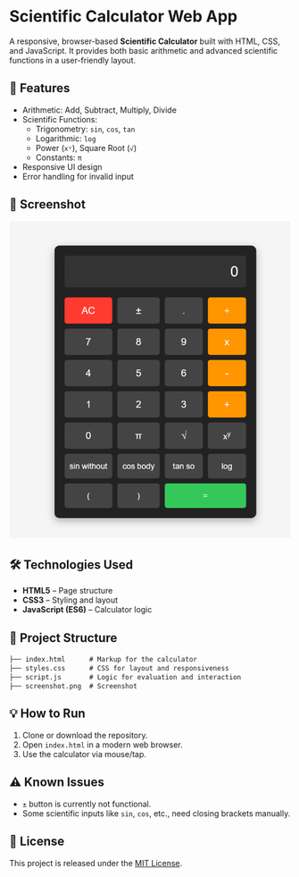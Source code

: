 # Scientific Calculator Web App

A responsive, browser-based **Scientific Calculator** built with HTML, CSS, and JavaScript. It provides both basic arithmetic and advanced scientific functions in a user-friendly layout.

## 🚀 Features

- Arithmetic: Add, Subtract, Multiply, Divide
- Scientific Functions:
  - Trigonometry: `sin`, `cos`, `tan`
  - Logarithmic: `log`
  - Power (`xʸ`), Square Root (`√`)
  - Constants: `π`
- Responsive UI design
- Error handling for invalid input

## 📸 Screenshot

![Calculator Screenshot](screenshot.png)

## 🛠️ Technologies Used

- **HTML5** – Page structure
- **CSS3** – Styling and layout
- **JavaScript (ES6)** – Calculator logic

## 📂 Project Structure

```
├── index.html      # Markup for the calculator
├── styles.css      # CSS for layout and responsiveness
├── script.js       # Logic for evaluation and interaction
├── screenshot.png  # Screenshot
```

## 💡 How to Run

1. Clone or download the repository.
2. Open `index.html` in a modern web browser.
3. Use the calculator via mouse/tap.

## ⚠️ Known Issues

- `±` button is currently not functional.
- Some scientific inputs like `sin`, `cos`, etc., need closing brackets manually.

## 📄 License

This project is released under the [MIT License](LICENSE).
